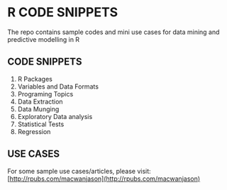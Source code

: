 # R CODE SNIPPETS #

The repo contains sample codes and mini use cases for data mining and predictive modelling in R

## CODE SNIPPETS ##

1. R Packages
2. Variables and Data Formats
3. Programing Topics
4. Data Extraction
5. Data Munging
6. Exploratory Data analysis
7. Statistical Tests
8. Regression

## USE CASES ##
For some sample use cases/articles, please visit: [http://rpubs.com/macwanjason](http://rpubs.com/macwanjason)
